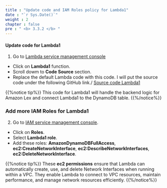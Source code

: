 ```yaml
---
title : "Update code and IAM Roles policy for Lambda1"
date : "`r Sys.Date()`"
weight : 2
chapter : false
pre : " <b> 3.3.2 </b> "
---
```



#### Update code for Lambda1 
1. Go to [Lambda service management console](https://ap-southeast-2.console.aws.amazon.com/lambda/home)
  + Click on **Lambda1** function.
  + Scroll dowm to **Code Source** section.
  + Replace the default Lambda code with this code. I will put the source code under the following GitHub link./
  [Source code Lambda1](https://ap-southeast-2.console.aws.amazon.com/lambda/home)

{{%notice tip%}}
This code for Lambda1 will handle the backend logic for Amazon Lex and connect Lambda1 to the DynamoDB table.
{{%/notice%}}

### Add more IAM Roles for Lambda1
2. Go to [IAM service management console](https://us-east-1.console.aws.amazon.com/iam/home).
  + Click on **Roles**.
  + Select **Lambda1 role**.
  + Add these roles: **AmazonDynamoDBFullAccess**, **ec2:CreateNetworkInterface**, **ec2:DescribeNetworkInterfaces**, **ec2:DeleteNetworkInterface**.

{{%notice tip%}}
These **ec2 permissions** ensure that Lambda can automatically create, use, and delete Network Interfaces when running within a VPC. They enable Lambda to connect to VPC resources, maintain performance, and manage network resources efficiently.
{{%/notice%}}



